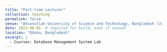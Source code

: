 ```yaml
---
title: "Part-time Lecturer"
collection: teaching
permalink: false
venue: "Ahsanullah University of Science and Technology, Bangladesh (Jul 2021 - Oct 2021)"
date: 2023-08-01  # required for build, even if unused
location: "Dhaka, Bangladesh"
excerpt: |
  - Courses: Database Management System Lab
---
```

